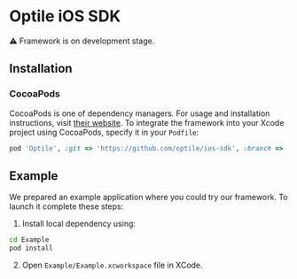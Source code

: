# Optile iOS SDK

⚠️ Framework is on development stage.

## Installation

### CocoaPods
CocoaPods is one of dependency managers. For usage and installation instructions, visit [their website](https://cocoapods.org). To integrate the framework into your Xcode project using CocoaPods, specify it in your `Podfile`:

```ruby
pod 'Optile', :git => 'https://github.com/optile/ios-sdk', :branch => 'develop'
```

## Example
We prepared an example application where you could try our framework. To launch it complete these steps:

1. Install local dependency using:
  ```bash
cd Example
pod install
```

2. Open `Example/Example.xcworkspace` file in XCode.